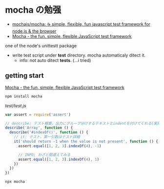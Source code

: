 # mocha の勉强

- [mochajs/mocha: ☕️ simple, flexible, fun javascript test framework for node\.js & the browser](https://github.com/mochajs/mocha)
- [Mocha \- the fun, simple, flexible JavaScript test framework](https://mochajs.org/)

one of the node's unittestt package

- write test script under **test** directory. mocha automaticaly ditect it.
  - info: not auto ditect **tests**. (...i tried)

## getting start

[Mocha \- the fun, simple, flexible JavaScript test framework](https://mochajs.org/#getting-started)

```bash
npm install mocha
```

_test/test.js_

```js
var assert = require('assert')

// describe: テスト概要。出力にグループ分けするテキストとindentを付けてくれる(実際のテストはしない)
describe('Array', function () {
  describe('#indexOf()', function () {
    // it: テスト。第一引数はテスト詳細
    it('should return -1 when the value is not present', function () {
      assert.equal([1, 2, 3].indexOf(4), -1)

      // INFO: わざと間違えてみる
      assert.equal([1, 2, 3].indexOf(4), 1)
    })
  })
})
```

```bash
npx mocha
```
